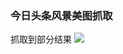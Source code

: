 ### 今日头条风景美图抓取

抓取到部分结果
![](https://github.com/TianzhongSong/Python-Spider-and-Data-Analysis/blob/master/toutiao_fengjing/results.png)
